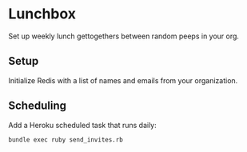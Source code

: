 Lunchbox
========

Set up weekly lunch gettogethers between random peeps in your org.

Setup
-----

Initialize Redis with a list of names and emails from your organization.

Scheduling
----------

Add a Heroku scheduled task that runs daily:

    bundle exec ruby send_invites.rb
